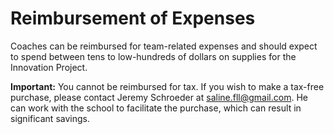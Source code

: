 # Reimbursement of Expenses

Coaches can be reimbursed for team-related expenses and should expect to spend between tens to low-hundreds of dollars on supplies for the Innovation Project.

**Important:** You cannot be reimbursed for tax. If you wish to make a tax-free purchase, please contact Jeremy Schroeder at saline.fll@gmail.com. He can work with the school to facilitate the purchase, which can result in significant savings.
